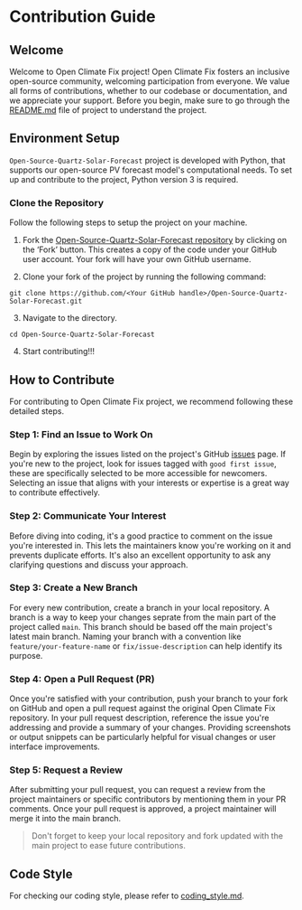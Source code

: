 # Contribution Guide

## Welcome
Welcome to Open Climate Fix project! Open Climate Fix fosters an inclusive open-source community, welcoming participation from everyone. We value all forms of contributions, whether to our codebase or documentation, and we appreciate your support.
Before you begin, make sure to go through the [README.md](https://github.com/openclimatefix/Open-Source-Quartz-Solar-Forecast/blob/main/README.md) file of project to understand the project.

## Environment Setup
`Open-Source-Quartz-Solar-Forecast` project is developed with Python, that supports our open-source PV forecast model's computational needs. To set up and contribute to the project, Python version 3 is required.

### Clone the Repository
Follow the following steps to setup the project on your machine.


1. Fork the [Open-Source-Quartz-Solar-Forecast repository](https://github.com/openclimatefix/Open-Source-Quartz-Solar-Forecast) by clicking on the ‘Fork’ button. This creates a copy of the code under your GitHub user account. Your fork will have your own GitHub username.

2. Clone your fork of the project by running the following command:
```
git clone https://github.com/<Your GitHub handle>/Open-Source-Quartz-Solar-Forecast.git
```

3. Navigate to the directory.
```
cd Open-Source-Quartz-Solar-Forecast
```

4. Start contributing!!!


## How to Contribute

For contributing to Open Climate Fix project, we recommend following these detailed steps.

### Step 1: Find an Issue to Work On
Begin by exploring the issues listed on the project's GitHub [issues](https://github.com/openclimatefix/Open-Source-Quartz-Solar-Forecast/issues) page. If you're new to the project, look for issues tagged with `good first issue`, these are specifically selected to be more accessible for newcomers. Selecting an issue that aligns with your interests or expertise is a great way to contribute effectively.

### Step 2: Communicate Your Interest
Before diving into coding, it's a good practice to comment on the issue you're interested in. This lets the maintainers know you're working on it and prevents duplicate efforts. It's also an excellent opportunity to ask any clarifying questions and discuss your approach.

### Step 3: Create a New Branch
For every new contribution, create a branch in your local repository. A branch is a way to keep your changes seprate from the main part of the project called `main`. This branch should be based off the main project's latest main branch.  Naming your branch with a convention like `feature/your-feature-name` or `fix/issue-description` can help identify its purpose.

### Step 4: Open a Pull Request (PR)
Once you're satisfied with your contribution, push your branch to your fork on GitHub and open a pull request against the original Open Climate Fix repository. In your pull request description, reference the issue you're addressing and provide a summary of your changes. Providing screenshots or output snippets can be particularly helpful for visual changes or user interface improvements.

### Step 5: Request a Review
After submitting your pull request, you can request a review from the project maintainers or specific contributors by mentioning them in your PR comments. Once your pull request is approved, a project maintainer will merge it into the main branch.

> Don't forget to keep your local repository and fork updated with the main project to ease future contributions.

## Code Style
For checking our coding style, please refer to [coding_style.md](https://github.com/openclimatefix/.github/blob/main/coding_style.md).